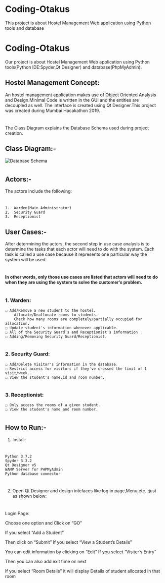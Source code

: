 # Coding-Otakus
This project is about Hostel Management Web application using Python tools and database
# Coding-Otakus
Our project is about Hostel Management Web application using Python tools(Python IDE:Spyder,Qt Designer) and database(PhpMyAdmin).

  ## Hostel Management Concept:
  An hostel management application makes use of Object Oriented Analysis and Design.Minimal Code is written in the GUI and the entities are   decoupled as well. The interface is created using Qt Designer.This project was created during Mumbai Hacakathon 2019.
  #
  The Class Diagram explains the Database Schema used during project creation.
  ## Class Diagram:-
   ![Database Schema](C:\Users\hp\MumbaiHack\Coding-Otakus)
   #
  ## Actors:-
  The actors include the following:
  #
    1.  Warden(Main Administrator)
    2.  Security Guard
    3.  Receptionist
  ## User Cases:-
  After determining the actors, the second step in use case analysis is to determine the tasks that each actor will need to do with the       system. Each task is called a use case because it represents one particular way the system will be used.
  #
  #### In other words, only those use cases are listed that actors will need to do when they are using the system to solve the customer’s         problem.
  #
  ### 1. Warden:
  	❏ Add/Remove a new student to the hostel.
        Allocate/Deallocate rooms to students.
        Check how many rooms are completely/partially occupied for allocation.
    ❏ Update student's information whenever applicable.
    ❏ All of the Security Guard's and Receptionist's information .
    ❏ Adding/Removing Security Guard/Receptionist.
  
   #
  ### 2. Security Guard:
    ❏ Add/Delete Visitor's information in the database.
    ❏ Restrict access for visitors if they've crossed the limit of 1 visit/week.
    ❏ View the student's name,id and room number.
    
 #
  ### 3. Receptionist:
    ❏ Only access the rooms of a given student.
    ❏ View the student's name and room number.
    
   #
 ## How to Run:-
    
1. Install:
#
    Python 3.7.2
    Spyder 3.3.2
    Qt Designer v5
    WAMP Server for PHPMyAdmin
    Python database connector
#
2. Open Qt Designer and design intefaces like log in page,Menu,etc. ;just as shown below:
#
Login Page:
 
Choose one option and Click on “GO”

If you select “Add a Student”
 
Then click on “Submit”
If you select “View a Student’s Details”
 
You can edit information by clicking on “Edit”
If you select “Visiter’s Entry”
 
Then you can also add exit time on next
 
If you select “Room Details” it will display  Details of student allocated in that room 
 
 

